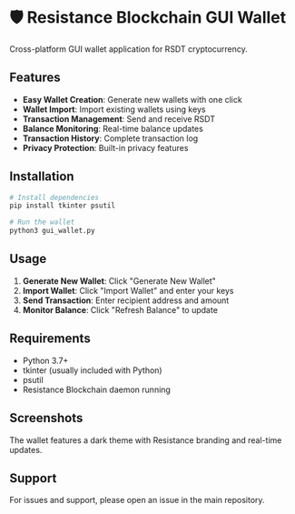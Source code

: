 # 🛡️ Resistance Blockchain GUI Wallet

Cross-platform GUI wallet application for RSDT cryptocurrency.

## Features

- **Easy Wallet Creation**: Generate new wallets with one click
- **Wallet Import**: Import existing wallets using keys
- **Transaction Management**: Send and receive RSDT
- **Balance Monitoring**: Real-time balance updates
- **Transaction History**: Complete transaction log
- **Privacy Protection**: Built-in privacy features

## Installation

```bash
# Install dependencies
pip install tkinter psutil

# Run the wallet
python3 gui_wallet.py
```

## Usage

1. **Generate New Wallet**: Click "Generate New Wallet"
2. **Import Wallet**: Click "Import Wallet" and enter your keys
3. **Send Transaction**: Enter recipient address and amount
4. **Monitor Balance**: Click "Refresh Balance" to update

## Requirements

- Python 3.7+
- tkinter (usually included with Python)
- psutil
- Resistance Blockchain daemon running

## Screenshots

The wallet features a dark theme with Resistance branding and real-time updates.

## Support

For issues and support, please open an issue in the main repository.
